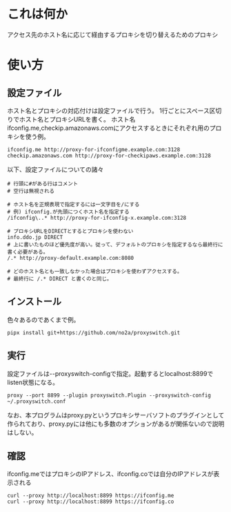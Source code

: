 # これは何か

アクセス先のホスト名に応じて経由するプロキシを切り替えるためのプロキシ

# 使い方

## 設定ファイル

ホスト名とプロキシの対応付けは設定ファイルで行う。
1行ごとにスペース区切りでホスト名とプロキシURLを書く。
ホスト名ifconfig.me,checkip.amazonaws.comにアクセスするときにそれぞれ用のプロキシを使う例。
```
ifconfig.me http://proxy-for-ifconfigme.example.com:3128
checkip.amazonaws.com http://proxy-for-checkipaws.example.com:3128
```

以下、設定ファイルについての諸々

```
# 行頭に#がある行はコメント
# 空行は無視される

# ホスト名を正規表現で指定するには一文字目を/にする
# 例) ifconfig.が先頭につくホスト名を指定する
/ifconfig\..* http://proxy-for-ifconfig-x.example.com:3128

# プロキシURLをDIRECTとするとプロキシを使わない
info.ddo.jp DIRECT
# 上に書いたものほど優先度が高い。従って、デフォルトのプロキシを指定するなら最終行に書く必要がある。
/.* http://proxy-default.example.com:8080

# どのホスト名とも一致しなかった場合はプロキシを使わずアクセスする。
# 最終行に /.* DIRECT と書くのと同じ。
```

## インストール

色々あるのであくまで例。

```
pipx install git+https://github.com/no2a/proxyswitch.git
```

## 実行

設定ファイルは--proxyswitch-configで指定。起動するとlocalhost:8899でlisten状態になる。

```
proxy --port 8899 --plugin proxyswitch.Plugin --proxyswitch-config ~/.proxyswitch.conf
```

なお、本プログラムはproxy.pyというプロキシサーバソフトのプラグインとして作られており、proxy.pyには他にも多数のオプションがあるが関係ないので説明はしない。

## 確認

ifconfig.meではプロキシのIPアドレス、ifconfig.coでは自分のIPアドレスが表示される
```
curl --proxy http://localhost:8899 https://ifconfig.me
curl --proxy http://localhost:8899 https://ifconfig.co
```
